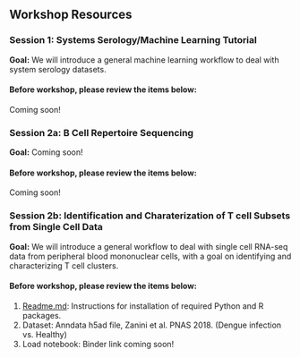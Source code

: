 ## Workshop Resources
### Session 1: Systems Serology/Machine Learning Tutorial
**Goal:** We will introduce a general machine learning workflow to deal with system serology datasets.
#### Before workshop, please review the items below:
Coming soon!
### Session 2a: B Cell Repertoire Sequencing
**Goal:** Coming soon!
#### Before workshop, please review the items below:
Coming soon!
### Session 2b: Identification and Charaterization of T cell Subsets from Single Cell Data
**Goal:** We will introduce a general workflow to deal with single cell RNA-seq data from peripheral blood mononuclear cells, with a goal on identifying and characterizing T cell clusters.
#### Before workshop, please review the items below:
1. [Readme.md](https://github.com/watronfire/CViSB_Workshop_TCells/blob/3a961cc3de6daaff4bded8b9130236da99bdcc17/README.md): Instructions for installation of required Python and R packages.
2. Dataset: Anndata h5ad file, Zanini et al. PNAS 2018. (Dengue infection vs. Healthy)
3. Load notebook: Binder link coming soon!
